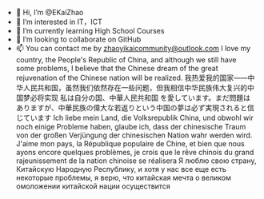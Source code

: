 - 👋 Hi, I’m @EKaiZhao
- 👀 I’m interested in IT，ICT
- 🌱 I’m currently learning High School Courses
- 💞️ I’m looking to collaborate on GitHub
- 📫 You can contact me by zhaoyikaicommunity@outlook.com
I love my country, the People's Republic of China,
and although we still have some problems, 
I believe that the Chinese dream of the great rejuvenation of the Chinese nation will be realized.
我热爱我的国家——中华人民共和国，虽然我们依然存在一些问题，但我相信中华民族伟大复兴的中国梦必将实现
私は自分の国、中華人民共和国
を愛しています。まだ問題はありますが、中華民族の偉大な若返りという中国の夢は必ず実現されると信じています
Ich liebe mein Land, die Volksrepublik China,
und obwohl wir noch einige Probleme haben, glaube ich, dass der chinesische Traum von der großen Verjüngung der chinesischen Nation wahr werden wird.
J'aime mon pays, la République populaire de Chine,
et bien que nous ayons encore quelques problèmes, je crois que le rêve chinois du grand rajeunissement de la nation chinoise se réalisera
Я люблю свою страну, Китайскую Народную Республику,
и хотя у нас все еще есть некоторые проблемы, я верю, что китайская мечта о великом омоложении китайской нации осуществится
<!---
EKaiZhao/EKaiZhao is a ✨ special ✨ repository because its `README.md` (this file) appears on your GitHub profile.
You can click the Preview link to take a look at your changes.
--->
